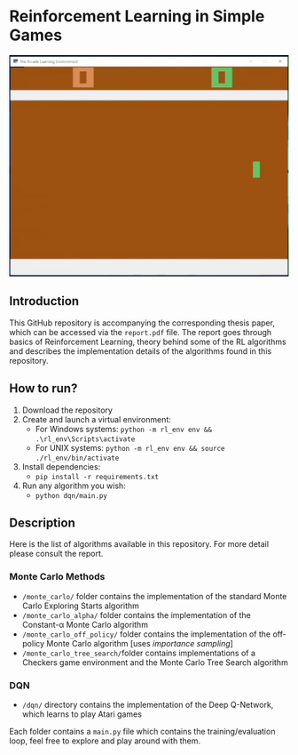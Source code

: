 # Reinforcement Learning in Simple Games

![](resources/preview.gif)

## Introduction

This GitHub repository is accompanying the corresponding thesis paper, which can be accessed via the `report.pdf` file. The report goes through basics of Reinforcement Learning, theory behind some of the RL algorithms and describes the implementation details of the algorithms found in this repository.


## How to run?
1. Download the repository
2. Create and launch a virtual environment:
    - For Windows systems: `python -m rl_env env && .\rl_env\Scripts\activate`
    - For UNIX systems: `python -m rl_env env && source ./rl_env/bin/activate`
3. Install dependencies:
    - `pip install -r requirements.txt`
4. Run any algorithm you wish:
    - `python dqn/main.py`

## Description
Here is the list of algorithms available in this repository. For more detail please consult the report.

### Monte Carlo Methods
- `/monte_carlo/` folder contains the implementation of the standard Monte Carlo Exploring Starts algorithm
- `/monte_carlo_alpha/` folder contains the implementation of the Constant-α Monte Carlo algorithm
- `/monte_carlo_off_policy/` folder contains the implementation of the off-policy Monte Carlo algorithm [uses *importance sampling*]
- `/monte_carlo_tree_search/`folder contains implementations of a Checkers game environment and the Monte Carlo Tree Search algorithm

### DQN
- `/dqn/` directory contains the implementation of the Deep Q-Network, which learns to play Atari games 

Each folder contains a `main.py` file which contains the training/evaluation loop, feel free to explore and play around with them.
